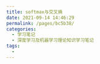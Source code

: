 ```yaml
---
title: softmax与交叉熵
date: 2021-09-14 14:46:29
permalink: /pages/bc5b38/
categories:
  - 学习笔记
  - 深度学习及机器学习理论知识学习笔记
tags:
  - 
---
```

